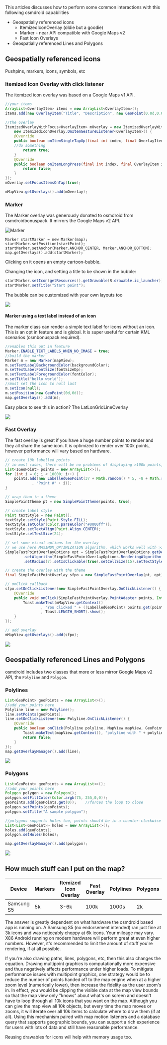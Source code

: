 This articles discusses how to perform some common interactions with this following osmdroid capabilities

- Geospatially referenced icons
  - ItemizedIconOverlay (oldie but a goodie)
  - Marker - near API compatible with Google Maps v2 
  - Fast Icon Overlays
- Geospatially referenced Lines and Polygons

##  Geospatially referenced icons

Pushpins, markers, icons, symbols, etc

### Itemized Icon Overlay with click listener

The itemized icon overlay was based on a Google Maps v1 API.

````java
//your items
ArrayList<OverlayItem> items = new ArrayList<OverlayItem>();
items.add(new OverlayItem("Title", "Description", new GeoPoint(0.0d,0.0d))); // Lat/Lon decimal degrees

//the overlay
ItemizedOverlayWithFocus<OverlayItem> mOverlay = new ItemizedOverlayWithFocus<OverlayItem>(items,
	new ItemizedIconOverlay.OnItemGestureListener<OverlayItem>() {
	@Override
	public boolean onItemSingleTapUp(final int index, final OverlayItem item) {
	//do something
	    return true;
	}
	@Override
	public boolean onItemLongPress(final int index, final OverlayItem item) {
		return false;
	}
});
mOverlay.setFocusItemsOnTap(true);

mMapView.getOverlays().add(mOverlay);
````

### Marker

The Marker overlay was generously donated to osmdroid from osmdroidbonuspack. It mirrors the Google Maps v2 API.

![Marker](https://github.com/osmdroid/osmdroid/raw/master/osmdroid-android/src/main/java/org/osmdroid/views/overlay/doc-files/marker-classes.png)


```
Marker startMarker = new Marker(map);
startMarker.setPosition(startPoint);
startMarker.setAnchor(Marker.ANCHOR_CENTER, Marker.ANCHOR_BOTTOM);
map.getOverlays().add(startMarker);
```

Clicking on it opens an empty cartoon-bubble.

Changing the icon, and setting a title to be shown in the bubble:
```java
startMarker.setIcon(getResources().getDrawable(R.drawable.ic_launcher));
startMarker.setTitle("Start point");
```

The bubble can be customized with your own layouts too

![](https://github.com/osmdroid/osmdroid/raw/master/osmdroid-android/src/main/java/org/osmdroid/views/overlay/doc-files/marker-infowindow-classes.png)

#### Marker using a text label instead of an icon

The marker class can render a simple text label for icons without an icon. This is an opt in feature and is global. It is super useful for certain KML scenarios (osmbonuspack required).

```java
//enables this opt in feature
Marker.ENABLE_TEXT_LABELS_WHEN_NO_IMAGE = true;
//build the marker
Marker m = new Marker(mapView);
m.setTextLabelBackgroundColor(backgroundColor);
m.setTextLabelFontSize(fontSizeDp);
m.setTextLabelForegroundColor(fontColor);
m.setTitle("hello world");
//must set the icon to null last
m.setIcon(null);
m.setPosition(new GeoPoint(0d,0d));
map.getOverlays().add(m);
```

Easy place to see this in action? The LatLonGridLineOverlay

![](https://github.com/osmdroid/osmdroid/raw/master/src/site/images/latlon.png)

### Fast Overlay

The fast overlay is great if you have a huge number points to render and they all share the same icon. It is optimized to render over 100k points, however performance will vary based on hardware.

```java
// create 10k labelled points
// in most cases, there will be no problems of displaying >100k points, feel free to try
List<IGeoPoint> points = new ArrayList<>();
for (int i = 0; i < 10000; i++) {
	points.add(new LabelledGeoPoint(37 + Math.random() * 5, -8 + Math.random() * 5
			, "Point #" + i));
}

// wrap them in a theme
SimplePointTheme pt = new SimplePointTheme(points, true);

// create label style
Paint textStyle = new Paint();
textStyle.setStyle(Paint.Style.FILL);
textStyle.setColor(Color.parseColor("#0000ff"));
textStyle.setTextAlign(Paint.Align.CENTER);
textStyle.setTextSize(24);

// set some visual options for the overlay
// we use here MAXIMUM_OPTIMIZATION algorithm, which works well with >100k points
SimpleFastPointOverlayOptions opt = SimpleFastPointOverlayOptions.getDefaultStyle()
		.setAlgorithm(SimpleFastPointOverlayOptions.RenderingAlgorithm.MAXIMUM_OPTIMIZATION)
		.setRadius(7).setIsClickable(true).setCellSize(15).setTextStyle(textStyle);

// create the overlay with the theme
final SimpleFastPointOverlay sfpo = new SimpleFastPointOverlay(pt, opt);

// onClick callback
sfpo.setOnClickListener(new SimpleFastPointOverlay.OnClickListener() {
	@Override
	public void onClick(SimpleFastPointOverlay.PointAdapter points, Integer point) {
		Toast.makeText(mMapView.getContext()
				, "You clicked " + ((LabelledGeoPoint) points.get(point)).getLabel()
				, Toast.LENGTH_SHORT).show();
	}
});

// add overlay
mMapView.getOverlays().add(sfpo);
```
![](https://github.com/osmdroid/osmdroid/raw/master/src/site/images/fastovelray.png)

## Geospatially referenced Lines and Polygons

osmdroid includes two classes that more or less mirror Google Maps v2 API, the `Polyline` and `Polygon`.

### Polylines

```java
List<GeoPoint> geoPoints = new ArrayList<>();
//add your points here
Polyline line = new Polyline();
line.setPoints(geoPoints);
line.setOnClickListener(new Polyline.OnClickListener() {
	@Override
	public boolean onClick(Polyline polyline, MapView mapView, GeoPoint eventPos) {
		Toast.makeText(mapView.getContext(), "polyline with " + polyline.getPoints().size() + "pts was tapped", Toast.LENGTH_LONG).show();
		return false;
	}
});
map.getOverlayManager().add(line);
```
![](https://github.com/osmdroid/osmdroid/raw/master/src/site/images/polyline.png)

### Polygons

```java
List<GeoPoint> geoPoints = new ArrayList<>();
//add your points here
Polygon polygon = new Polygon();
polygon.setFillColor(Color.argb(75, 255,0,0));
geoPoints.add(geoPoints.get(0));    //forces the loop to close
polygon.setPoints(geoPoints);
polygon.setTitle("A sample polygon");

//polygons supports holes too, points should be in a counter-clockwise order
List<List<GeoPoint>> holes = new ArrayList<>();
holes.add(geoPoints);
polygon.setHoles(holes);

map.getOverlayManager().add(polygon);
```
![](https://github.com/osmdroid/osmdroid/raw/master/src/site/images/polygon.png)

## How much stuff can I put on the map?

| Device         | Markers | Itemized Icon Overlay | Fast Overlay | Polylines | Polygons |
| -------------- | ------- | --------------------- | ------------ | --------- | -------- |
| Samsung S5     | 5k      | 3-6k                  | 100k         | 1000s     | 2k


The answer is greatly dependent on what hardware the osmdroid based app is running on. A Samsung S5 (no endorsement intended) ran just fine at 3k icons and was noticeably choppy at 6k icons. Your mileage may vary. X86 Android running on modern hardware will perform great at even higher numbers. However, it's recommended to limit the amount of stuff you're rendering, if at all possible.

If you're also drawing paths, lines, polygons, etc, then this also changes the equation. Drawing multipoint graphics is computationally more expensive and thus negatively affects performance under higher loads. To mitigate performance issues with multipoint graphics, one strategy would be to reduce the number of points handed off to the map engine when at a higher zoom level (numerically lower), then increase the fidelity as the user zoom's in. In effect, you would be clipping the visible data at the map view bounds so that the map view only "knows" about what's on screen and doesn't have to loop through all 10k icons that you want on the map. Although you can give the map view all 10k objects, but every time the map moves or zooms, it will iterate over all 10k items to calculate where to draw them (if at all). Using this mechanism paired with map motion listeners and a database query that supports geographic bounds, you can support a rich experience for users with lots of data and still have reasonable performance.

Reusing drawables for icons will help with memory usage too. 